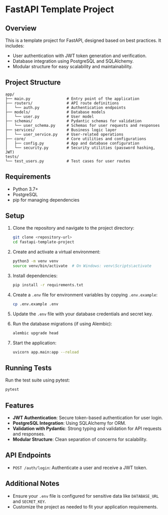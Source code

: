 
# FastAPI Template Project

## Overview

This is a template project for FastAPI, designed based on best practices. It includes:
- User authentication with JWT token generation and verification.
- Database integration using PostgreSQL and SQLAlchemy.
- Modular structure for easy scalability and maintainability.

## Project Structure

```
app/
├── main.py                # Entry point of the application
├── routers/               # API route definitions
│   └── auth.py            # Authentication endpoints
├── models/                # Database models
│   └── user.py            # User model
├── schemas/               # Pydantic schemas for validation
│   └── user_schema.py     # Schemas for user requests and responses
├── services/              # Business logic layer
│   └── user_service.py    # User-related operations
├── core/                  # Core utilities and configurations
│   ├── config.py          # App and database configuration
│   └── security.py        # Security utilities (password hashing, JWT)
tests/
└── test_users.py          # Test cases for user routes
```

## Requirements

- Python 3.7+
- PostgreSQL
- pip for managing dependencies

## Setup

1. Clone the repository and navigate to the project directory:

   ```bash
   git clone <repository-url>
   cd fastapi-template-project
   ```

2. Create and activate a virtual environment:

   ```bash
   python3 -m venv venv
   source venv/bin/activate  # On Windows: venv\Scripts\activate
   ```

3. Install dependencies:

   ```bash
   pip install -r requirements.txt
   ```

4. Create a `.env` file for environment variables by copying `.env.example`:

   ```bash
   cp .env.example .env
   ```

5. Update the `.env` file with your database credentials and secret key.

6. Run the database migrations (if using Alembic):

   ```bash
   alembic upgrade head
   ```

7. Start the application:

   ```bash
   uvicorn app.main:app --reload
   ```

## Running Tests

Run the test suite using pytest:

```bash
pytest
```

## Features

- **JWT Authentication**: Secure token-based authentication for user login.
- **PostgreSQL Integration**: Using SQLAlchemy for ORM.
- **Validation with Pydantic**: Strong typing and validation for API requests and responses.
- **Modular Structure**: Clean separation of concerns for scalability.

## API Endpoints

- `POST /auth/login`: Authenticate a user and receive a JWT token.

## Additional Notes

- Ensure your `.env` file is configured for sensitive data like `DATABASE_URL` and `SECRET_KEY`.
- Customize the project as needed to fit your application requirements.
